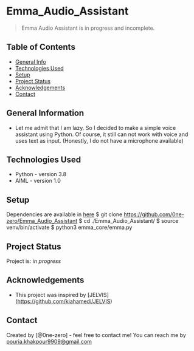 # Emma_Audio_Assistant
> Emma Audio Assistant is in progress and incomplete.

## Table of Contents
* [General Info](#general-information)
* [Technologies Used](#technologies-used)
* [Setup](#setup)
* [Project Status](#project-status)
* [Acknowledgements](#acknowledgements)
* [Contact](#contact)
<!-- * [License](#license) -->


## General Information
- Let me admit that I am lazy. So I decided to make a simple voice assistant using Python.
Of course, it still can not work with voice and uses text as input.
(Honestly, I do not have a microphone available)


## Technologies Used
- Python - version 3.8
- AIML   - version 1.0

## Setup
Dependencies are available in [here](https://github.com/0ne-zero/Emma_Audio_Assistant/blob/main/requirements.txt)
$ git clone https://github.com/0ne-zero/Emma_Audio_Assistant
$ cd ./Emma_Audio_Assistant/
$ source venv/bin/activate
$ python3 emma_core/emma.py


## Project Status
Project is: _in progress_ 


## Acknowledgements
- This project was inspired by [JELVIS] (https://github.com/kiahamedi/JELVIS)


## Contact
Created by [@0ne-zero] - feel free to contact me!
You can reach me by pouria.khakpour9909@gmail.com
